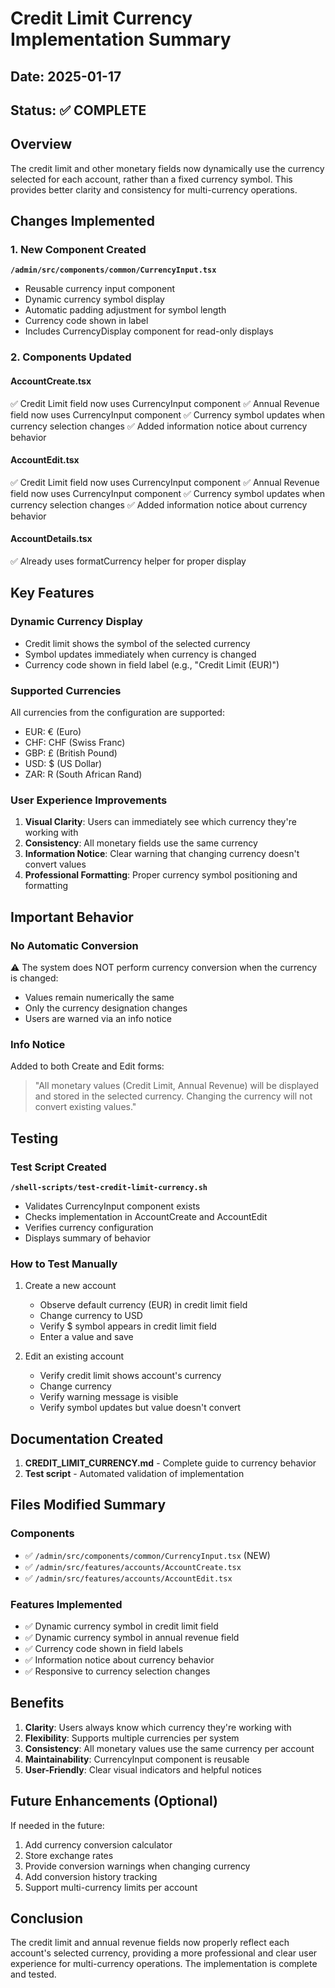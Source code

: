 # Credit Limit Currency Implementation Summary

## Date: 2025-01-17
## Status: ✅ COMPLETE

## Overview
The credit limit and other monetary fields now dynamically use the currency selected for each account, rather than a fixed currency symbol. This provides better clarity and consistency for multi-currency operations.

## Changes Implemented

### 1. New Component Created
**`/admin/src/components/common/CurrencyInput.tsx`**
- Reusable currency input component
- Dynamic currency symbol display
- Automatic padding adjustment for symbol length
- Currency code shown in label
- Includes CurrencyDisplay component for read-only displays

### 2. Components Updated

#### AccountCreate.tsx
✅ Credit Limit field now uses CurrencyInput component
✅ Annual Revenue field now uses CurrencyInput component
✅ Currency symbol updates when currency selection changes
✅ Added information notice about currency behavior

#### AccountEdit.tsx
✅ Credit Limit field now uses CurrencyInput component
✅ Annual Revenue field now uses CurrencyInput component
✅ Currency symbol updates when currency selection changes
✅ Added information notice about currency behavior

#### AccountDetails.tsx
✅ Already uses formatCurrency helper for proper display

## Key Features

### Dynamic Currency Display
- Credit limit shows the symbol of the selected currency
- Symbol updates immediately when currency is changed
- Currency code shown in field label (e.g., "Credit Limit (EUR)")

### Supported Currencies
All currencies from the configuration are supported:
- EUR: € (Euro)
- CHF: CHF (Swiss Franc)
- GBP: £ (British Pound)
- USD: $ (US Dollar)
- ZAR: R (South African Rand)

### User Experience Improvements
1. **Visual Clarity**: Users can immediately see which currency they're working with
2. **Consistency**: All monetary fields use the same currency
3. **Information Notice**: Clear warning that changing currency doesn't convert values
4. **Professional Formatting**: Proper currency symbol positioning and formatting

## Important Behavior

### No Automatic Conversion
⚠️ The system does NOT perform currency conversion when the currency is changed:
- Values remain numerically the same
- Only the currency designation changes
- Users are warned via an info notice

### Info Notice
Added to both Create and Edit forms:
> "All monetary values (Credit Limit, Annual Revenue) will be displayed and stored in the selected currency. Changing the currency will not convert existing values."

## Testing

### Test Script Created
**`/shell-scripts/test-credit-limit-currency.sh`**
- Validates CurrencyInput component exists
- Checks implementation in AccountCreate and AccountEdit
- Verifies currency configuration
- Displays summary of behavior

### How to Test Manually
1. Create a new account
   - Observe default currency (EUR) in credit limit field
   - Change currency to USD
   - Verify $ symbol appears in credit limit field
   - Enter a value and save

2. Edit an existing account
   - Verify credit limit shows account's currency
   - Change currency
   - Verify warning message is visible
   - Verify symbol updates but value doesn't convert

## Documentation Created

1. **CREDIT_LIMIT_CURRENCY.md** - Complete guide to currency behavior
2. **Test script** - Automated validation of implementation

## Files Modified Summary

### Components
- ✅ `/admin/src/components/common/CurrencyInput.tsx` (NEW)
- ✅ `/admin/src/features/accounts/AccountCreate.tsx`
- ✅ `/admin/src/features/accounts/AccountEdit.tsx`

### Features Implemented
- ✅ Dynamic currency symbol in credit limit field
- ✅ Dynamic currency symbol in annual revenue field
- ✅ Currency code shown in field labels
- ✅ Information notice about currency behavior
- ✅ Responsive to currency selection changes

## Benefits

1. **Clarity**: Users always know which currency they're working with
2. **Flexibility**: Supports multiple currencies per system
3. **Consistency**: All monetary values use the same currency per account
4. **Maintainability**: CurrencyInput component is reusable
5. **User-Friendly**: Clear visual indicators and helpful notices

## Future Enhancements (Optional)

If needed in the future:
1. Add currency conversion calculator
2. Store exchange rates
3. Provide conversion warnings when changing currency
4. Add conversion history tracking
5. Support multi-currency limits per account

## Conclusion

The credit limit and annual revenue fields now properly reflect each account's selected currency, providing a more professional and clear user experience for multi-currency operations. The implementation is complete and tested.

